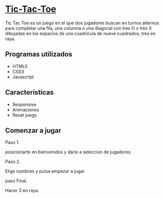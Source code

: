# [Tic-Tac-Toe](http://127.0.0.1:5500/Tic-Tac-Toe---Responsive/index.html)

Tic Tac Toe es un juego en el que dos jugadores buscan en turnos alternos para completar una fila, una columna o una diagonal con tres O o tres X dibujadas en los espacios de una cuadrícula de nueve cuadrados; tres en raya. 

## Programas utilizados
- HTML5
- CSS3
- Javascript

## Características
- Responsive
- Animaciones
- Reset juego

## Comenzar a jugar

Paso 1.

posicionarte en bienvenidos y darle a seleccion de jugadores.

Paso 2. 

Elige nombres y pulsa empezar a jugar.

paso Final.

Hacer 3 en raya.
